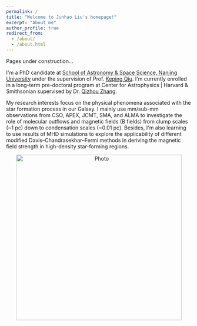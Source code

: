 ```yaml
---
permalink: /
title: "Welcome to Junhao Liu's homepage!"
excerpt: "About me"
author_profile: true
redirect_from: 
  - /about/
  - /about.html
---
```


Pages under construction...

I'm a PhD candidate at [School of Astronomy & Space Science, Nanjing University](https://astronomy.nju.edu.cn) under the supervision of Prof. [Keping Qiu](https://www.cfa.harvard.edu/~kqiu/cv.html). I'm currently enrolled in a long-term pre-doctoral program at Center for Astrophysics \| Harvard \& Smithsonian supervised by Dr. [Qizhou Zhang](https://www.cfa.harvard.edu/~qzhang/).

My research interests focus on the physical phenomena associated with the star formation process in our Galaxy. I mainly use mm/sub-mm observations from CSO, APEX, JCMT, SMA, and ALMA to investigate the role of molecular outflows and magnetic fields (B fields) from clump scales (~1 pc) down to condensation scales (~0.01 pc). Besides, I'm also learning to use results of MHD simulations to explore the applicability of different modified Davis–Chandrasekhar–Fermi methods in deriving the magnetic field strength in high-density star-forming regions.

<p align="center">
  <img src="https://ljh41.github.io/images/junhao_office.jpg?raw=true" alt="Photo" style="width: 450px;"/> 
</p>
